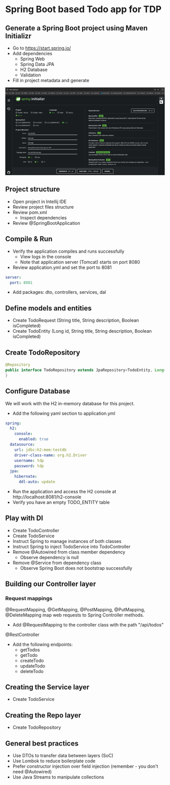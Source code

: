 # Spring Boot based Todo app for TDP

## Generate a Spring Boot project using Maven Initializr
- Go to https://start.spring.io/
- Add dependencies
  - Spring Web
  - Spring Data JPA
  - H2 Database
  - Validation
- Fill in project metadata and generate

![spring initializr](course_data/images/spring_initializr_screenshot.png)

## Project structure
- Open project in Intellij IDE
- Review project files structure
- Review pom.xml
  - Inspect dependencies
- Review @SpringBootApplication

## Compile & Run
- Verify the application compiles and runs successfully
  - View logs in the console
  - Note that application server (Tomcat) starts on port 8080
- Review application.yml and set the port to 8081
```yaml
server:
  port: 8081
```

- Add packages: dto, controllers, services, dal

  
## Define models and entities
- Create TodoRequest (String title, String description, Boolean isCompleted)
- Create TodoEntity (Long id, String title, String description, Boolean isCompleted)

## Create TodoRepository
```java
@Repository
public interface TodoRepository extends JpaRepository<TodoEntity, Long> {
}
```

## Configure Database
We will work with the H2 in-memory database for this project.
- Add the following yaml section to application.yml 
```yaml
spring:
  h2:
    console:
      enabled: true
  datasource:
    url: jdbc:h2:mem:testdb
    driver-class-name: org.h2.Driver
    username: tdp
    password: tdp
  jpa:
    hibernate:
      ddl-auto: update
```
- Run the application and access the H2 console at http://localhost:8081/h2-console
- Verify you have an empty TODO_ENTITY table

## Play with DI
- Create TodoController
- Create TodoService
- Instruct Spring to manage instances of both classes
- Instruct Spring to inject TodoService into TodoController
- Remove @Autowired from class member dependency
  - Observe dependency is null
- Remove @Service from dependency class
  - Observe Spring Boot does not bootstrap successfully


## Building our Controller layer

### Request mappings
@RequestMapping, @GetMapping, @PostMapping, @PutMapping, @DeleteMapping map web requests to Spring Controller methods.

- Add @RequestMapping to the controller class with the path "/api/todos"

@RestController
- Add the following endpoints:
  - getTodos   
  - getTodo
  - createTodo
  - updateTodo
  - deleteTodo

## Creating the Service layer
- Create TodoService
## Creating the Repo layer
- Create TodoRepository

## General best practices
- Use DTOs to transfer data between layers (SoC)
- Use Lombok to reduce boilerplate code
- Prefer constructor injection over field injection (remember - you don't need @Autowired)
- Use Java Streams to manipulate collections


